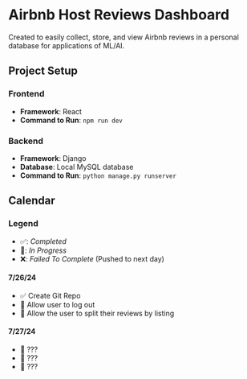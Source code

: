# Airbnb Host Reviews Dashboard
Created to easily collect, store, and view Airbnb reviews in a personal database for applications of ML/AI.

## Project Setup

### Frontend
- **Framework**: React
- **Command to Run**: `npm run dev`

### Backend
- **Framework**: Django
- **Database**: Local MySQL database
- **Command to Run**: `python manage.py runserver`

## Calendar

### Legend
- ✅: _Completed_
- 🚧: _In Progress_
- ❌: _Failed To Complete_ (Pushed to next day)

#### 7/26/24
- ✅ Create Git Repo
- 🚧 Allow user to log out
- 🚧 Allow the user to split their reviews by listing

#### 7/27/24
- 🚧 ???
- 🚧 ???
- 🚧 ???
